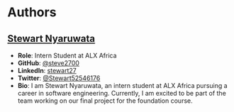 # Authors

## [Stewart Nyaruwata](https://github.com/steve2700)

- **Role**: Intern Student at ALX Africa
- **GitHub**: [@steve2700](https://github.com/steve2700)
- **LinkedIn**: [stewart27](https://www.linkedin.com/in/stewart27/)
- **Twitter**: [@Stewart52546176](https://twitter.com/Stewart52546176)
- **Bio**: I am Stewart Nyaruwata, an intern student at ALX Africa pursuing a career in software engineering. Currently, I am excited to be part of the team working on our final project for the foundation course.


